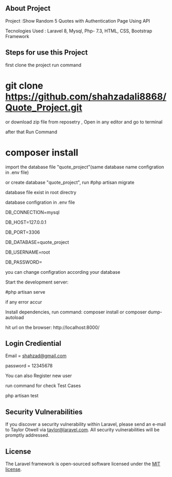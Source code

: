 ## About Project
Project :Show Random 5 Quotes with Authentication Page Using API


Tecnologies Used : Laravel 8, Mysql, Php- 7.3, HTML, CSS, Bootstrap Framework

## Steps for use this Project
first clone the project run command

# git clone https://github.com/shahzadali8868/Quote_Project.git 

or download zip file from reposetry , Open in any editor and go to terminal 

after that Run Command
# composer install

import the database file "quote_project"(same database name configration in .env file) 

or create database "quote_project", run #php artisan migrate

database file exist in root directry

database configration in .env file


DB_CONNECTION=mysql

DB_HOST=127.0.0.1

DB_PORT=3306

DB_DATABASE=quote_project

DB_USERNAME=root

DB_PASSWORD=

you can change configration according your database


Start the development server: 

#php artisan serve

if any error accur 

Install dependencies, run command: composer install or composer dump-autoload

hit url on the browser: http://localhost:8000/

## Login Crediential
Email = shahzad@gmail.com

password = 12345678

You can also Register new user 

run command for check Test Cases

php artisan test


## Security Vulnerabilities

If you discover a security vulnerability within Laravel, please send an e-mail to Taylor Otwell via [taylor@laravel.com](mailto:taylor@laravel.com). All security vulnerabilities will be promptly addressed.

## License

The Laravel framework is open-sourced software licensed under the [MIT license](https://opensource.org/licenses/MIT).

